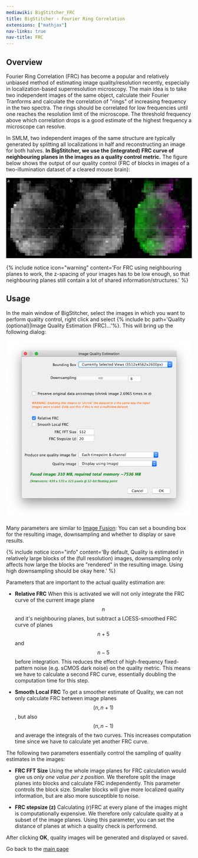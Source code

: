 ```yaml
---
mediawiki: BigStitcher_FRC
title: BigStitcher › Fourier Ring Correlation
extensions: ["mathjax"]
nav-links: true
nav-title: FRC
---
```


## Overview

Fourier Ring Correlation (FRC) has become a popular and relatively unbiased method of estimating image quality/resolution recently, especially in localization-based superresolution microscopy. The main idea is to take two independent images of the same object, calculate their Fourier Tranforms and calculate the correlation of "rings" of increasing frequency in the two spectra. The rings should be correlated for low frequencies until one reaches the resolution limit of the microscope. The threshold frequency above which correlation drops is a good estimate of the highest frequency a microscope can resolve.

In SMLM, two independent images of the same structure are typically generated by splitting all localizations in half and reconstructing an image for both halves. **In BigStitcher, we use the (integrated) FRC curve of neighbouring planes in the images as a quality control metric.** The figure below shows the output of our quality control (FRC of blocks in images of a two-illumination dataset of a cleared mouse brain):

<img src="/media/plugins/bigstitcher/bigstitcher-frc-overview.png" width="850"/>

{% include notice icon="warning" content='For FRC using neighbouring planes to work, the z-spacing of your images has to be low enough, so that neighbouring planes still contain a lot of shared information/structures.' %}

## Usage

In the main window of BigStitcher, select the images in which you want to perform quality control, right click and select {% include bc path='Quality (optional)|Image Quality Estimation (FRC)...'%}. This will bring up the following dialog:

<img src="/media/plugins/bigstitcher/bigstitcher-frc-dialog.png" width="600"/>

Many parameters are similar to [Image Fusion](/plugins/bigstitcher/fuse): You can set a bounding box for the resulting image, downsampling and whether to display or save results.

{% include notice icon="info" content='By default, Quality is estimated in relatively large blocks of the (full resolution) images, downsampling only affects how large the blocks are "rendered" in the resulting image. Using high downsampling should be okay here.' %}

Parameters that are important to the actual quality estimation are:

-   **Relative FRC** When this is activated we will not only integrate the FRC curve of the current image plane $$n$$ and it's neighbouring planes, but subtract a LOESS-smoothed FRC curve of planes $$n+5$$ and $$n-5$$ before integration. This reduces the effect of high-frequency fixed-pattern noise (e.g. sCMOS dark noise) on the quality metric. This means we have to calculate a second FRC curve, essentially doubling the computation time for this step.

<!-- -->

-   **Smooth Local FRC** To get a smoother estimate of Quality, we can not only calculate FRC between image planes $$(n,n+1)$$, but also $$(n,n-1)$$ and average the integrals of the two curves. This increases computation time since we have to calculate yet another FRC curve.

The following two parameters essentially control the sampling of quality estimates in the images:

-   **FRC FFT Size** Using the whole image planes for FRC calculation would give us *only one value per z position*. We therefore split the image planes into blocks and calculate FRC independently. This parameter controls the block size. Smaller blocks will give more localized quality information, but are also more susceptible to noise.

<!-- -->

-   **FRC stepsize (z)** Calculating (r)FRC at every plane of the images might is computationally expensive. We therefore only calculate quality at a subset of the image planes. Using this parameter, you can set the distance of planes at which a quality check is performend.

After clicking **OK**, quality images will be generated and displayed or saved.

Go back to the [main page](/plugins/bigstitcher#documentation)
